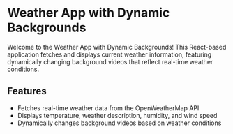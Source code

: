 # Weather App with Dynamic Backgrounds

Welcome to the Weather App with Dynamic Backgrounds! This React-based application fetches and displays current weather information, 
featuring dynamically changing background videos that reflect real-time weather conditions.

## Features

- Fetches real-time weather data from the OpenWeatherMap API
- Displays temperature, weather description, humidity, and wind speed
- Dynamically changes background videos based on weather conditions
